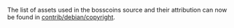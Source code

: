 The list of assets used in the bosscoins source and their attribution can now be found in [contrib/debian/copyright](../contrib/debian/copyright).
